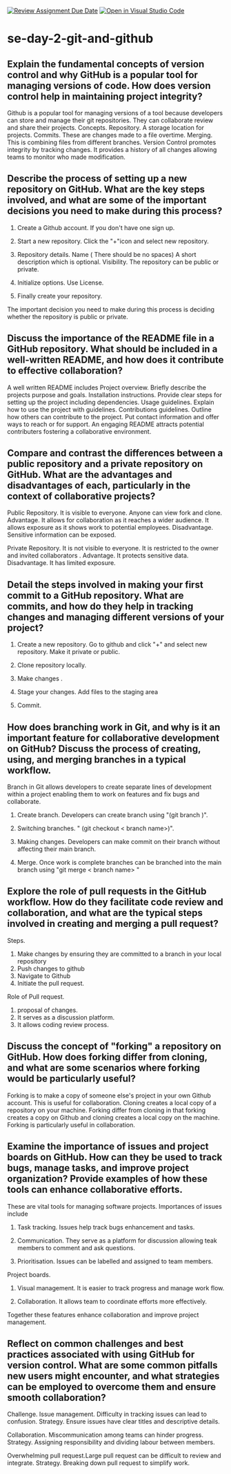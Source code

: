 [![Review Assignment Due Date](https://classroom.github.com/assets/deadline-readme-button-22041afd0340ce965d47ae6ef1cefeee28c7c493a6346c4f15d667ab976d596c.svg)](https://classroom.github.com/a/8wgCKhpZ)
[![Open in Visual Studio Code](https://classroom.github.com/assets/open-in-vscode-2e0aaae1b6195c2367325f4f02e2d04e9abb55f0b24a779b69b11b9e10269abc.svg)](https://classroom.github.com/online_ide?assignment_repo_id=17022620&assignment_repo_type=AssignmentRepo)
# se-day-2-git-and-github
## Explain the fundamental concepts of version control and why GitHub is a popular tool for managing versions of code. How does version control help in maintaining project integrity?

Github is a popular tool for managing versions of a tool because developers can store and manage their git repositories. They can collaborate review and share their projects.
Concepts.
Repository. A storage location for projects.
Commits. These are changes made to a file overtime.
Merging. This is combining files from different branches. 
Version Control promotes integrity by tracking changes. It provides a history of all changes allowing teams to monitor who made modification.

## Describe the process of setting up a new repository on GitHub. What are the key steps involved, and what are some of the important decisions you need to make during this process?

1. Create a Github account.  If you don't have one sign up.
2. Start a new repository. Click the "+"icon and select new repository.
3. Repository details. Name ( There should be no spaces)
A short description which is optional.
Visibility. The repository can be public or private.

4. Initialize options. Use License.
5. Finally create your repository.

The important decision you need to make during this process is deciding whether the repository is public or private.

## Discuss the importance of the README file in a GitHub repository. What should be included in a well-written README, and how does it contribute to effective collaboration?

A well written README includes 
Project overview. Briefly describe the projects purpose and goals.
Installation instructions. Provide clear steps for setting up the project including dependencies.
Usage guidelines. Explain how to use the project with guidelines.
Contributions guidelines. Outline how others can contribute to the project. Put contact information and offer ways to reach or for support. 
An engaging README attracts potential contributers fostering a collaborative environment.

## Compare and contrast the differences between a public repository and a private repository on GitHub. What are the advantages and disadvantages of each, particularly in the context of collaborative projects?

Public Repository.
It is visible to everyone. Anyone can view fork and clone. 
Advantage. It allows for collaboration as it reaches a wider audience.
It allows exposure as it shows work to potential employees.
Disadvantage. Sensitive information can be exposed.

Private Repository.
It is not visible to everyone. It is restricted to the owner and invited collaborators . 
Advantage. It protects sensitive data.
Disadvantage. It has limited exposure.

## Detail the steps involved in making your first commit to a GitHub repository. What are commits, and how do they help in tracking changes and managing different versions of your project?

1. Create a new repository. Go to github and click "+" and select new repository. Make it private or public. 

2. Clone repository locally. 
3. Make changes .
4. Stage your changes. Add files to the staging area  
5. Commit.

## How does branching work in Git, and why is it an important feature for collaborative development on GitHub? Discuss the process of creating, using, and merging branches in a typical workflow.

Branch in Git allows developers to create  separate lines of development within a project enabling them to work on features and fix bugs and collaborate.
1. Create branch.
Developers can create branch using "(git branch <branch name>)".

2. Switching branches. " (git checkout < branch name>)".

3. Making changes. Developers can make commit on their branch without affecting their main branch.

4. Merge. Once work is complete branches can be  branched into the main branch using "git merge < branch name> "


## Explore the role of pull requests in the GitHub workflow. How do they facilitate code review and collaboration, and what are the typical steps involved in creating and merging a pull request?
Steps.

1. Make changes by ensuring they are committed to a branch in your local repository 
2. Push changes to github
3. Navigate to Github 
4. Initiate the pull request.

Role of Pull request.

1. proposal of changes. 
2. It serves as a discussion platform.
3. It allows coding review process. 


## Discuss the concept of "forking" a repository on GitHub. How does forking differ from cloning, and what are some scenarios where forking would be particularly useful?

Forking is to make a copy of someone else's project in your own Github account. This is useful for collaboration.
Cloning creates a local copy of a repository on your machine. 
 Forking differ from cloning in that forking creates a copy on Github and cloning creates a local copy on the machine.
Forking is particularly useful in collaboration.
## Examine the importance of issues and project boards on GitHub. How can they be used to track bugs, manage tasks, and improve project organization? Provide examples of how these tools can enhance collaborative efforts.

These are vital tools for managing software projects. 
Importances of issues include

1. Task tracking. Issues help track bugs enhancement and tasks.

2. Communication. They serve as a platform for discussion allowing teak members to comment and ask questions.

3. Prioritisation. Issues can be labelled and assigned to team members.

Project boards.

1. Visual management. It is easier to track progress and manage work flow.

2. Collaboration. It allows team to coordinate efforts more effectively.

Together these features enhance collaboration and improve project management.

## Reflect on common challenges and best practices associated with using GitHub for version control. What are some common pitfalls new users might encounter, and what strategies can be employed to overcome them and ensure smooth collaboration?

Challenge. 
Issue management. Difficulty in tracking issues can lead to confusion.
Strategy. Ensure issues have clear titles and descriptive details.

Collaboration. Miscommunication among teams can hinder progress. 
Strategy. Assigning responsibility and dividing labour between members.

Overwhelming pull request.Large pull request can be difficult to review and integrate.
Strategy. Breaking down pull request to simplify work.